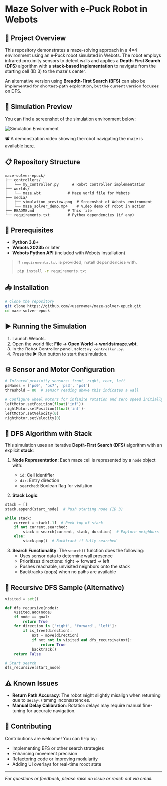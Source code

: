 # Maze Solver with e‑Puck Robot in Webots

## 🚀 Project Overview
This repository demonstrates a maze-solving approach in a 4×4 environment using an e‑Puck robot simulated in Webots. The robot employs infrared proximity sensors to detect walls and applies a **Depth‑First Search (DFS)** algorithm with a **stack-based implementation** to navigate from the starting cell (ID 3) to the maze's center.

An alternative version using **Breadth-First Search (BFS)** can also be implemented for shortest-path exploration, but the current version focuses on DFS.

## 📸 Simulation Preview
You can find a screenshot of the simulation environment below:

![Simulation Environment](./media/simulation_preview.png)

📽️ A demonstration video showing the robot navigating the maze is available [here](./media/maze_solver_demo.mp4).

## 📋 Repository Structure
```
maze-solver-epuck/
├── controllers/
│   └── my_controller.py      # Robot controller implementation
├── worlds/
│   └── maze.wbt            # Maze world file for Webots
├── media/
│   ├── simulation_preview.png  # Screenshot of Webots environment
│   └── maze_solver_demo.mp4    # Video demo of robot in action
├── README.md               # This file
└── requirements.txt        # Python dependencies (if any)
```

## 🔧 Prerequisites
- **Python 3.8+**
- **Webots 2023b** or later
- **Webots Python API** (included with Webots installation)

> If `requirements.txt` is provided, install dependencies with:
> ```bash
> pip install -r requirements.txt
> ```

## 📥 Installation
```bash
# Clone the repository
git clone https://github.com/<username>/maze-solver-epuck.git
cd maze-solver-epuck
```

## ▶️ Running the Simulation
1. Launch Webots.
2. Open the world file: **File → Open World → worlds/maze.wbt**.
3. In the Robot Controller panel, select `my_controller.py`.
4. Press the ▶️ Run button to start the simulation.

## ⚙️ Sensor and Motor Configuration
```python
# Infrared proximity sensors: front, right, rear, left
psNames = ['ps0', 'ps7', 'ps3', 'ps4']
threshold = 80  # sensor reading above this indicates a wall

# Configure wheel motors for infinite rotation and zero speed initially
leftMotor.setPosition(float('inf'))
rightMotor.setPosition(float('inf'))
leftMotor.setVelocity(0)
rightMotor.setVelocity(0)
```

## 🧠 DFS Algorithm with Stack
This simulation uses an iterative **Depth‑First Search (DFS)** algorithm with an explicit **stack**:

1. **Node Representation**: Each maze cell is represented by a `node` object with:
   - `id`: Cell identifier
   - `dir`: Entry direction
   - `searched`: Boolean flag for visitation

2. **Stack Logic**:
```python
stack = []
stack.append(start_node)  # Push starting node (ID 3)

while stack:
    current = stack[-1]  # Peek top of stack
    if not current.searched:
        stack = search(current, stack, duration)  # Explore neighbors
    else:
        stack.pop()  # Backtrack if fully searched
```

3. **Search Functionality**: The `search()` function does the following:
   - Uses sensor data to determine wall presence
   - Prioritizes directions: right → forward → left
   - Pushes reachable, unvisited neighbors onto the stack
   - Backtracks (pops) when no paths are available

## 🔁 Recursive DFS Sample (Alternative)
```python
visited = set()

def dfs_recursive(node):
    visited.add(node)
    if node == goal:
        return True
    for direction in ['right', 'forward', 'left']:
        if is_free(direction):
            nxt = move(direction)
            if nxt not in visited and dfs_recursive(nxt):
                return True
            backtrack()
    return False

# Start search
dfs_recursive(start_node)
```

## ⚠️ Known Issues
- **Return Path Accuracy**: The robot might slightly misalign when returning due to `delay()` timing inconsistencies.
- **Manual Delay Calibration**: Rotation delays may require manual fine-tuning for accurate navigation.

## 🤝 Contributing
Contributions are welcome! You can help by:
- Implementing BFS or other search strategies
- Enhancing movement precision
- Refactoring code or improving modularity
- Adding UI overlays for real-time robot state


---
*For questions or feedback, please raise an issue or reach out via email.*

